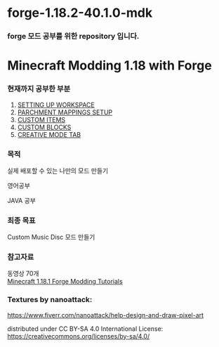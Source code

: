 # forge-1.18.2-40.1.0-mdk

### forge 모드 공부를 위한 repository 입니다.




# Minecraft Modding 1.18 with Forge
### 현재까지 공부한 부분 
1. [SETTING UP WORKSPACE](https://youtu.be/eqY17yWENEI)
2. [PARCHMENT MAPPINGS SETUP](https://youtu.be/x1B5DgyShG4)
3. [CUSTOM ITEMS](https://youtu.be/FrRE_hVi9xo)
4. [CUSTOM BLOCKS](https://youtu.be/c2zgZI5iTwo)
5. [CREATIVE MODE TAB](https://youtu.be/_MqS5jqJbiM)


### 목적
실제 배포할 수 있는 나만의 모드 만들기

영어공부

JAVA 공부

### 최종 목표
Custom Music Disc 모드 만들기

### 참고자료
동영상 70개<br>
[Minecraft 1.18.1 Forge Modding Tutorials](https://youtube.com/playlist?list=PLKGarocXCE1Hut51TKKqZKqVZtKLZC48x)

### Textures by nanoattack:
https://www.fiverr.com/nanoattack/help-design-and-draw-pixel-art

distributed under CC BY-SA 4.0 International License:
https://creativecommons.org/licenses/by-sa/4.0/
